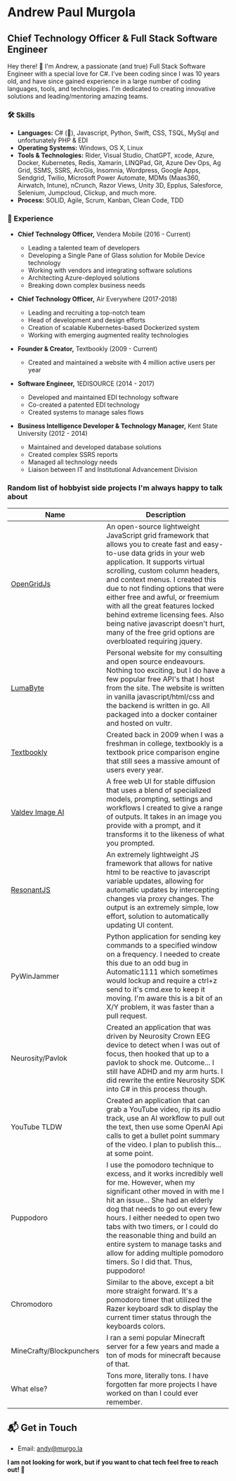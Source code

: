 # Andrew Paul Murgola 
## Chief Technology Officer & Full Stack Software Engineer

Hey there! 👋 I'm Andrew, a passionate (and true) Full Stack Software Engineer with a special love for C#. I've been coding since I was 10 years old, and have since gained experience in a large number of coding languages, tools, and technologies. I'm dedicated to creating innovative solutions and leading/mentoring amazing teams.

### 🛠️ Skills

- **Languages:** C# (💙), Javascript, Python, Swift, CSS, TSQL, MySql and unfortunately PHP & EDI
- **Operating Systems:** Windows, OS X, Linux
- **Tools & Technologies:** Rider, Visual Studio, ChatGPT, xcode, Azure, Docker, Kubernetes, Redis, Xamarin, LINQPad, Git, Azure Dev Ops, Ag Grid, SSMS, SSRS, ArcGis, Insomnia, Wordpress, Google Apps, Sendgrid, Twilio, Microsoft Power Automate, MDMs (Maas360, Airwatch, Intune), nCrunch, Razor Views, Unity 3D, Epplus, Salesforce, Selenium, Jumpcloud, Clickup, and much more.
- **Process:** SOLID, Agile, Scrum, Kanban, Clean Code, TDD

### 🏢 Experience

- **Chief Technology Officer,** Vendera Mobile (2016 - Current)
  - Leading a talented team of developers
  - Developing a Single Pane of Glass solution for Mobile Device technology
  - Working with vendors and integrating software solutions
  - Architecting Azure-deployed solutions
  - Breaking down complex business needs

- **Chief Technology Officer,** Air Everywhere (2017-2018)
  - Leading and recruiting a top-notch team
  - Head of development and design efforts
  - Creation of scalable Kubernetes-based Dockerized system
  - Working with emerging augmented reality technologies

- **Founder & Creator,** Textbookly (2009 - Current)
  - Created and maintained a website with 4 million active users per year

- **Software Engineer,** 1EDISOURCE (2014 - 2017)
  - Developed and maintained EDI technology software
  - Co-created a patented EDI technology
  - Created systems to manage sales flows

- **Business Intelligence Developer & Technology Manager,** Kent State University (2012 - 2014)
  - Maintained and developed database solutions
  - Created complex SSRS reports
  - Managed all technology needs
  - Liaison between IT and Institutional Advancement Division

### Random list of hobbyist side projects I'm always happy to talk about
|Name|Description|
|--|--|
|[OpenGridJs](https://github.com/amurgola/OpenGridJs)| An open-source lightweight JavaScript grid framework that allows you to create fast and easy-to-use data grids in your web application. It supports virtual scrolling, custom column headers, and context menus. I created this due to not finding options that were either free and awful, or freemium with all the great features locked behind extreme licensing fees. Also being native javascript doesn't hurt, many of the free grid options are overbloated requiring jquery.
|[LumaByte](https://lumabyte.com)| Personal website for my consulting and open source endeavours. Nothing too exciting, but I do have a few popular free API's that I host from the site. The website is written in vanilla javascript/html/css and the backend is written in go. All packaged into a docker container and hosted on vultr.
|[Textbookly](https://www.textbookly.com)|Created back in 2009 when I was a freshman in college, textbookly is a textbook price comparison engine that still sees a massive amount of users every year.|
|[Valdev Image AI](http://valdev.com)|A free web UI for stable diffusion that uses a blend of specialized models, prompting, settings and workflows I created to give a range of outputs. It takes in an image you provide with a prompt, and it transforms it to the likeness of what you prompted.|
|[ResonantJS](https://github.com/amurgola/ResonantJs)|An extremely lightweight JS framework that allows for native html to be reactive to javascript variable updates, allowing for automatic updates by intercepting changes via proxy changes. The output is an extremely simple, low effort, solution to automatically updating UI content.|
|PyWinJammer|Python application for sending key commands to a specified window on a frequency. I needed to create this due to an odd bug in Automatic1111 which sometimes would lockup and require a ctrl+z send to it's cmd.exe to keep it moving. I'm aware this is a bit of an X/Y problem, it was faster than a pull request. |
|Neurosity/Pavlok|Created an application that was driven by Neurosity Crown EEG device to detect when I was out of focus, then hooked that up to a pavlok to shock me. Outcome... I still have ADHD and my arm hurts. I did rewrite the entire Neurosity SDK into C# in this process though.|
|YouTube TLDW|Created an application that can grab a YouTube video, rip its audio track, use an AI workflow to pull out the text, then use some OpenAI Api calls to get a bullet point summary of the video. I plan to publish this... at some point.|
|Puppodoro|I use the pomodoro technique to excess, and it works incredibly well for me. However, when my significant other moved in with me I hit an issue... She had an elderly dog that needs to go out every few hours. I either needed to open two tabs with two timers, or I could do the reasonable thing and build an entire system to manage tasks and allow for adding multiple pomodoro timers. So I did that. Thus, puppodoro!|
|Chromodoro|Similar to the above, except a bit more straight forward. It's a pomodoro timer that utilized the Razer keyboard sdk to display the current timer status through the keyboards colors.|
|MineCrafty/Blockpunchers|I ran a semi popular Minecraft server for a few years and made a ton of mods for minecraft because of that.|
|What else?|Tons more, literally tons. I have forgotten far more projects I have worked on than I could ever remember.|



## 📬 Get in Touch
- Email: andy@murgo.la

**I am not looking for work, but if you want to chat tech feel free to reach out! 🚀**
